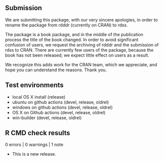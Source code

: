 ## Submission

We are submitting this package, with our very sincere apologies, in order to rename the package from rdddr (currently on CRAN) to rdss. 

The package is a book package, and in the middle of the publication process the title of the book changed. In order to avoid significant confusion of users, we request the archiving of rdddr and the submission of rdss to CRAN. There are currently few users of the package, because the book has not been released; we expect little effect on users as a result.

We recognize this adds work for the CRAN team, which we appreciate, and hope you can understand the reasons. Thank you.

## Test environments

* local OS X install (release)
* ubuntu on github actions (devel, release, oldrel)
* windows on github actions (devel, release, oldrel)
* OS X on Github actions (devel, release, oldrel)
* win-builder (devel, release, oldrel)

## R CMD check results

0 errors | 0 warnings | 1 note

* This is a new release.

